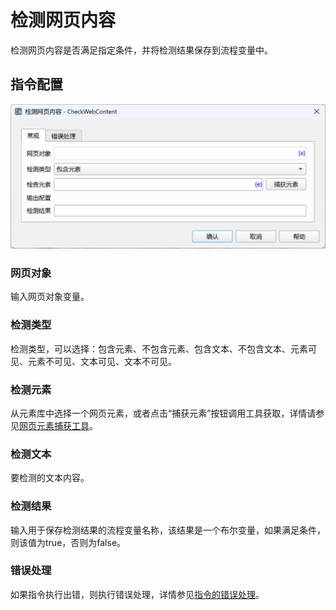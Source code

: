 # 检测网页内容

检测网页内容是否满足指定条件，并将检测结果保存到流程变量中。

## 指令配置

![检测网页内容常规配置对话框](check_web_content_general_config.png)

### 网页对象

输入网页对象变量。

### 检测类型

检测类型，可以选择：包含元素、不包含元素、包含文本、不包含文本、元素可见、元素不可见、文本可见、文本不可见。

### 检测元素

从元素库中选择一个网页元素，或者点击“捕获元素”按钮调用工具获取，详情请参见[网页元素捕获工具](../../manual/web_element_capture_tool.md)。

### 检测文本

要检测的文本内容。

### 检测结果

输入用于保存检测结果的流程变量名称，该结果是一个布尔变量，如果满足条件，则该值为true，否则为false。

### 错误处理

如果指令执行出错，则执行错误处理，详情参见[指令的错误处理](../../manual/error_handling.md)。
